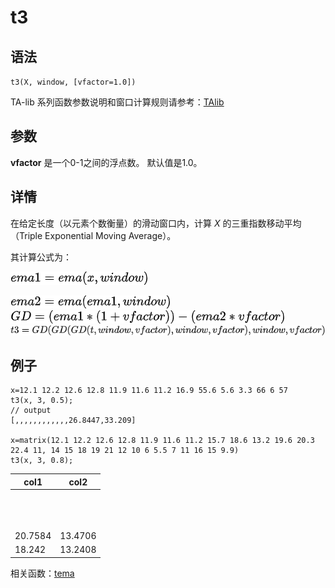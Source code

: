 # t3

## 语法

`t3(X, window, [vfactor=1.0])`

TA-lib 系列函数参数说明和窗口计算规则请参考：[TAlib](../themes/TAlib.html)

## 参数

**vfactor** 是一个0-1之间的浮点数。 默认值是1.0。

## 详情

在给定长度（以元素个数衡量）的滑动窗口内，计算 *X* 的三重指数移动平均（Triple Exponential
Moving Average）。

其计算公式为：

![ema1](../../images/ema1.png)

![ema2](../../images/ema2.png)
![gd](../../images/gd.png)
![t3](../../images/t3.png)

## 例子

```
x=12.1 12.2 12.6 12.8 11.9 11.6 11.2 16.9 55.6 5.6 3.3 66 6 57
t3(x, 3, 0.5);
// output
[,,,,,,,,,,,,26.8447,33.209]

x=matrix(12.1 12.2 12.6 12.8 11.9 11.6 11.2 15.7 18.6 13.2 19.6 20.3 22.4 11, 14 15 18 19 21 12 10 6 5.5 7 11 16 15 9.9)
t3(x, 3, 0.8);
```

| col1 | col2 |
| --- | --- |
|  |  |
|  |  |
|  |  |
|  |  |
|  |  |
|  |  |
|  |  |
|  |  |
|  |  |
|  |  |
|  |  |
|  |  |
| 20.7584 | 13.4706 |
| 18.242 | 13.2408 |

相关函数：[tema](tema.html)

